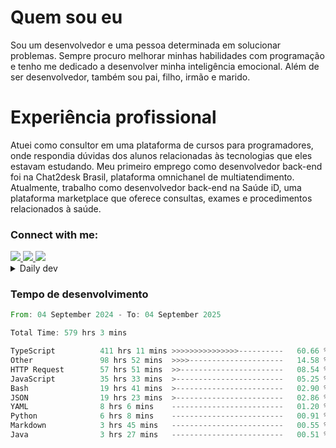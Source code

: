 # Quem sou eu
Sou um desenvolvedor e uma pessoa determinada em solucionar problemas. Sempre procuro melhorar minhas habilidades com programação e tenho me dedicado a desenvolver minha inteligência emocional. Além de ser desenvolvedor, também sou pai, filho, irmão e marido.

# Experiência profissional
Atuei como consultor em uma plataforma de cursos para programadores, onde respondia dúvidas dos alunos relacionadas às tecnologias que eles estavam estudando.
Meu primeiro emprego como desenvolvedor back-end foi na Chat2desk Brasil, plataforma omnichanel de multiatendimento.
Atualmente, trabalho como desenvolvedor back-end na Saúde iD, uma plataforma marketplace que oferece consultas, exames e procedimentos relacionados à saúde.

### Connect with me:
<a href="https://www.linkedin.com/in/theusmoreira" target="_blank" >
<img src="https://img.shields.io/badge/linkedin-%230077B5.svg?&style=for-the-badge&logo=linkedin&logoColor=white ">
</a>
<a href="https://www.instagram.com/matheus.s.moreira/" target="_blank">
<img src="https://img.shields.io/badge/instagram-%23E4405F.svg?&style=for-the-badge&logo=instagram&logoColor=white">
</a>
<a href="mailto:matheussm301@gmail.com"  target="_blank">
<img src="https://img.shields.io/badge/gmail-%23E4405F.svg?&style=for-the-badge&logo=gmail&logoColor=white">
</a>


<details>
  <summary>Daily dev </summary>
<p>
  <a href="https://app.daily.dev/matheussantos"><img src="https://github.com/matheus-santos-moreira/matheus-santos-moreira/blob/master/devcard.svg" width="200" alt="Matheus Santos's Dev Card"/></a>
 </p>
</details>

<h3>Tempo de desenvolvimento</h3>

<!--START_SECTION:waka-->

```rust
From: 04 September 2024 - To: 04 September 2025

Total Time: 579 hrs 3 mins

TypeScript          411 hrs 11 mins >>>>>>>>>>>>>>>----------   60.66 %
Other               98 hrs 52 mins  >>>>---------------------   14.58 %
HTTP Request        57 hrs 51 mins  >>-----------------------   08.54 %
JavaScript          35 hrs 33 mins  >------------------------   05.25 %
Bash                19 hrs 41 mins  >------------------------   02.90 %
JSON                19 hrs 23 mins  >------------------------   02.86 %
YAML                8 hrs 6 mins    -------------------------   01.20 %
Python              6 hrs 8 mins    -------------------------   00.91 %
Markdown            3 hrs 45 mins   -------------------------   00.55 %
Java                3 hrs 27 mins   -------------------------   00.51 %
```

<!--END_SECTION:waka-->

